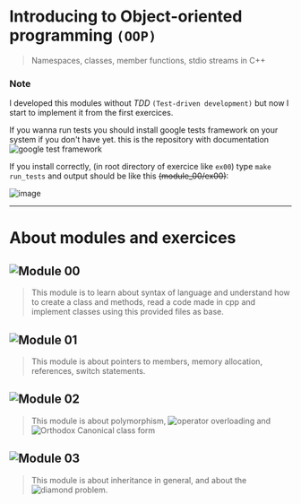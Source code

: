 # Introducing to Object-oriented programming `(OOP)`
>Namespaces, classes, member functions, stdio streams in C++

### Note
I developed this modules without *TDD* `(Test-driven development)` but now I start to implement it
from the first exercices.

If you wanna run tests you should install google tests framework on your system if you don't have yet.
this is the repository with documentation ![google test framework](https://github.com/google/googletest)

If you install correctly, (in root directory of exercice like `ex00`) type `make run_tests` and output should be like this ~~(module_00/ex00)~~:

![image](https://github.com/0bvim/cpp/assets/130008311/253086d5-105f-40cf-be85-82c6a2e51c17)

---

# About modules and exercices
## ![Module 00](module_00/)
> This module is to learn about syntax of language and understand how
> to create a class and methods, read a code made in cpp and implement classes using this
> provided files as base.

## ![Module 01](module_01/)
> This module is about pointers to members, memory allocation, references, switch statements.

## ![Module 02](module_02/)
> This module is about polymorphism, ![operator overloading](https://www.geeksforgeeks.org/operator-overloading-cpp/) and ![Orthodox Canonical class form](https://www.francescmm.com/orthodox-canonical-class-form/)

## ![Module 03](module_03/)
> This module is about inheritance in general, and about the ![diamond problem](https://www.makeuseof.com/what-is-diamond-problem-in-cpp/).
